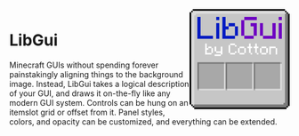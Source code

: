 <img src="doc/icon.png" align="right" width="180px"/>

# LibGui

Minecraft GUIs without spending forever painstakingly aligning things to the background image.
Instead, LibGui takes a logical description of your GUI, and draws it on-the-fly like any modern
GUI system. Controls can be hung on an itemslot grid or offset from it. Panel styles, colors,
and opacity can be customized, and everything can be extended.